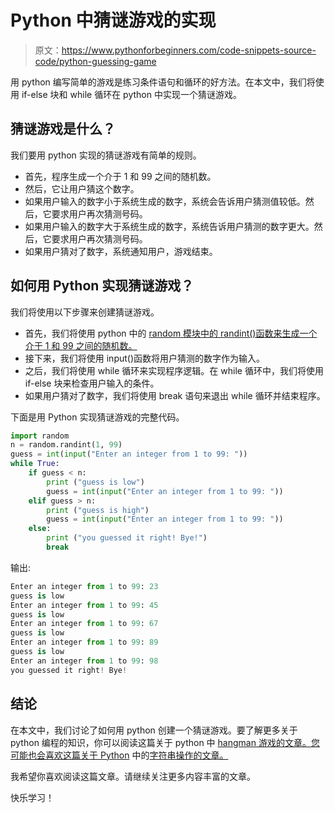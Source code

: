 # Python 中猜谜游戏的实现

> 原文：<https://www.pythonforbeginners.com/code-snippets-source-code/python-guessing-game>

用 python 编写简单的游戏是练习条件语句和循环的好方法。在本文中，我们将使用 if-else 块和 while 循环在 python 中实现一个猜谜游戏。

## 猜谜游戏是什么？

我们要用 python 实现的猜谜游戏有简单的规则。

*   首先，程序生成一个介于 1 和 99 之间的随机数。
*   然后，它让用户猜这个数字。
*   如果用户输入的数字小于系统生成的数字，系统会告诉用户猜测值较低。然后，它要求用户再次猜测号码。
*   如果用户输入的数字大于系统生成的数字，系统告诉用户猜测的数字更大。然后，它要求用户再次猜测号码。
*   如果用户猜对了数字，系统通知用户，游戏结束。

## 如何用 Python 实现猜谜游戏？

我们将使用以下步骤来创建猜谜游戏。

*   首先，我们将使用 python 中的 [random 模块中的 randint()函数来生成一个介于 1 和 99 之间的随机数。](https://www.pythonforbeginners.com/random/how-to-use-the-random-module-in-python)
*   接下来，我们将使用 input()函数将用户猜测的数字作为输入。
*   之后，我们将使用 while 循环来实现程序逻辑。在 while 循环中，我们将使用 if-else 块来检查用户输入的条件。
*   如果用户猜对了数字，我们将使用 break 语句来退出 while 循环并结束程序。

下面是用 Python 实现猜谜游戏的完整代码。

```py
import random
n = random.randint(1, 99)
guess = int(input("Enter an integer from 1 to 99: "))
while True:
    if guess < n:
        print ("guess is low")
        guess = int(input("Enter an integer from 1 to 99: "))
    elif guess > n:
        print ("guess is high")
        guess = int(input("Enter an integer from 1 to 99: "))
    else:
        print ("you guessed it right! Bye!")
        break
```

输出:

```py
Enter an integer from 1 to 99: 23
guess is low
Enter an integer from 1 to 99: 45
guess is low
Enter an integer from 1 to 99: 67
guess is low
Enter an integer from 1 to 99: 89
guess is low
Enter an integer from 1 to 99: 98
you guessed it right! Bye!
```

## 结论

在本文中，我们讨论了如何用 python 创建一个猜谜游戏。要了解更多关于 python 编程的知识，你可以阅读这篇关于 python 中 [hangman 游戏的文章。您可能也会喜欢这篇关于 Python](https://www.pythonforbeginners.com/code-snippets-source-code/game-hangman) 中的[字符串操作的文章。](https://www.pythonforbeginners.com/basics/string-manipulation-in-python)

我希望你喜欢阅读这篇文章。请继续关注更多内容丰富的文章。

快乐学习！